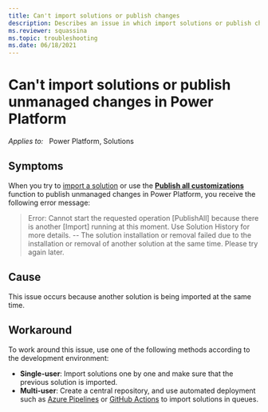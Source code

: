 ```yaml
---
title: Can't import solutions or publish changes
description: Describes an issue in which import solutions or publish changes fails in Power Platform. Provides workarounds.
ms.reviewer: squassina
ms.topic: troubleshooting
ms.date: 06/18/2021
---
```

# Can't import solutions or publish unmanaged changes in Power Platform

_Applies to:_ &nbsp; Power Platform, Solutions

## Symptoms

When you try to [import a solution](/powerapps/maker/data-platform/import-update-export-solutions) or use the [**Publish all customizations**](/powerapps/maker/data-platform/create-solution#publish-changes) function to publish unmanaged changes in Power Platform, you receive the following error message:

> Error: Cannot start the requested operation [PublishAll] because there is another [Import] running at this moment. Use Solution History for more details. -- The solution installation or removal failed due to the installation or removal of another solution at the same time. Please try again later.

## Cause

This issue occurs because another solution is being imported at the same time.

## Workaround

To work around this issue, use one of the following methods according to the development environment:

- **Single-user**: Import solutions one by one and make sure that the previous solution is imported.
- **Multi-user**: Create a central repository, and use automated deployment such as [Azure Pipelines](https://azure.microsoft.com/services/devops/pipelines) or [GitHub Actions](https://docs.github.com/actions) to import solutions in queues.
